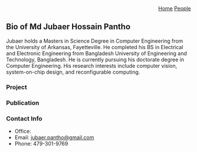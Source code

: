 <p align="right">
<a href="https://smartsystemslab-uf.github.io">Home</a>
<a href="https://github.com/smartsystemslab-uf/smartsystemslab-uf.github.io/tree/master/People">People</a> 
</p>

## Bio of Md Jubaer Hossain Pantho

Jubaer holds a Masters in Science Degree in Computer Engineering from the University of Arkansas, Fayetteville. He completed his BS in Electrical and Electronic Engineering from Bangladesh University of Engineering and Technology, Bangladesh. He is currently pursuing his doctorate degree in Computer Engineering. His research interests include computer vision, system-on-chip design, and reconfigurable computing.

### Project


### Publication


### Contact Info

- Office: 
- Email:  jubaer.pantho@gmail.com
- Phone: 479-301-9769
